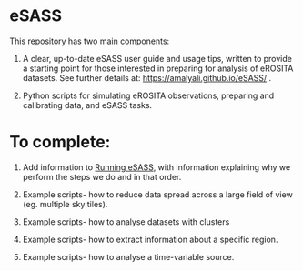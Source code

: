 # eSASS

This repository has two main components:

1. A clear, up-to-date eSASS user guide and usage tips, written to provide a starting point for those interested in preparing for analysis of eROSITA datasets. See further details at: https://amalyali.github.io/eSASS/ .

2. Python scripts for simulating eROSITA observations, preparing and calibrating data, and eSASS tasks.  

# To complete:
1. Add information to [Running eSASS](running_eSASS/overview.md), with information explaining why
we perform the steps we do and in that order.

2. Example scripts- how to reduce data spread across a large field of view (eg. multiple sky tiles).

3. Example scripts- how to analyse datasets with clusters

4. Example scripts- how to extract information about a specific region.

5. Example scripts- how to analyse a time-variable source. 
